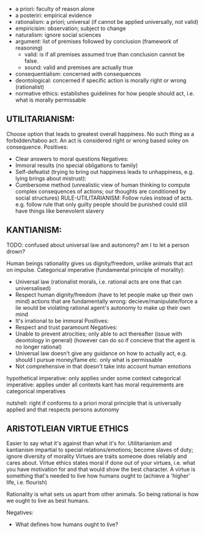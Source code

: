 <!-- SPDX-License-Identifier: zlib-acknowledgement -->

* a priori: faculty of reason alone
* a posteriri: empirical evidence
* rationalism: a priori; universal (if cannot be applied universally, not valid)
* empiricisim: observation; subject to change
* naturalism: ignore social sciences
* argument: list of premises followed by conclusion (framework of reasoning)
  - valid: is if all premises assumed true than conclusion cannot be false.
  - sound: valid and premises are actually true
* consequentialism: concerned with consequences
* deontological: concerned if specific action is morally right or wrong (rationalist)
* normative ethics: establishes guidelines for how people should act, i.e. what is morally permissable

## UTILITARIANISM:
Choose option that leads to greatest overall happiness.
No such thing as a forbidden/taboo act.
An act is considered right or wrong based soley on consequence.
Positives:
  - Clear answers to moral questions
Negatives:
  - Immoral results (no special obligations to family)
  - Self-defeatist (trying to bring out happiness leads to unhappiness, e.g. lying brings about mistrust):
  - Cumbersome method (unrealistic view of human thinking to compute complex consequences of actions; our thoughts are conditioned by social structures)
RULE-UTILITARIANISM:
Follow rules instead of acts.
e.g. follow rule that only guilty people should be punished
could still have things like benevolent slavery

## KANTIANISM:
TODO: confused about universal law and autonomy? am I to let a person drown?

Human beings rationality gives us dignity/freedom, unlike animals that act on impulse.
Categorical imperative (fundamental principle of morality):
  - Universal law (rationalist morals, i.e. rational acts are one that can universalised)
  - Respect human dignity/freedom (have to let people make up their own mind)
    actions that are fundamentally wrong: decieve/manipulate/force
    a lie would be violating rational agent's autonomy to make up their own mind
  - It's irrational to be immoral
Positives:
  - Respect and trust paramount
Negatives:
  - Unable to prevent atrocities; only able to act thereafter (issue with deontology in general)
    (however can do so if concieve that the agent is no longer rational)
  - Universal law doesn't give any guidance on how to actually act, e.g. should I pursue money/fame etc. only what is permissable
  - Not comprehensive in that doesn't take into account human emotions

hypothetical imperative: only applies under some context
categorical imperative: applies under all contexts
kant has moral requirements are categorical imperatives

nutshell: right if conforms to a priori moral principle that is universally applied and that respects persons autonomy

## ARISTOTLEIAN VIRTUE ETHICS
Easier to say what it's against than what it's for.
Utilitarianism and kantianism impartial to special relations/emotions; become slaves of duty; ignore diversity of morality 
Virtues are traits someone does reliably and cares about.
Virtue ethics states moral if done out of your virtues, i.e. what you have motivation for and that would show the best character.
A virtue is something that's needed to live how humans ought to (achieve a 'higher' life, i.e. flourish)

Rationality is what sets us apart from other animals.
So being rational is how we ought to live as best humans.

Negatives:
  - What defines how humans ought to live?

